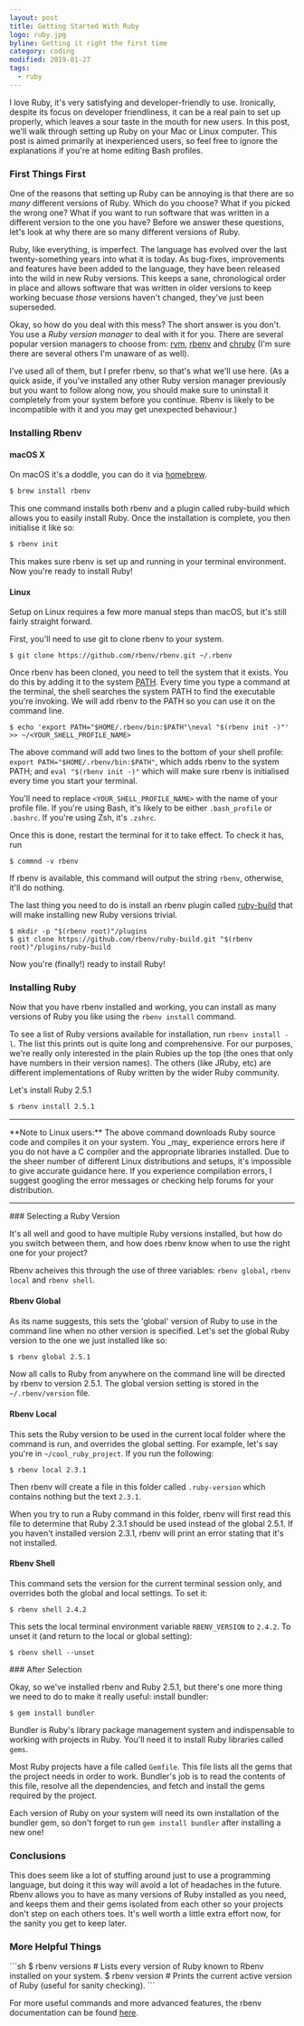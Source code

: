 ```yaml
---
layout: post
title: Getting Started With Ruby
logo: ruby.jpg
byline: Getting it right the first time
category: coding
modified: 2019-01-27
tags:
  - ruby
---
```


I love Ruby, it's very satisfying and developer-friendly to use. Ironically, despite its focus on developer friendliness, it can be a real pain to set up properly, which leaves a sour taste in the mouth for new users. In this post, we'll walk through setting up Ruby on your Mac or Linux computer. This post is aimed primarily at inexperienced users, so feel free to ignore the explanations if you're at home editing Bash profiles.

### First Things First

One of the reasons that setting up Ruby can be annoying is that there are so _many_ different versions of Ruby. Which do you choose? What if you picked the wrong one? What if you want to run software that was written in a different version to the one you have? Before we answer these questions, let's look at why there are so many different versions of Ruby.

Ruby, like everything, is imperfect. The language has evolved over the last twenty-something years into what it is today. As bug-fixes, improvements and features have been added to the language, they have been released into the wild in new Ruby versions. This keeps a sane, chronological order in place and allows software that was written in older versions to keep working becuase _those_ versions haven't changed, they've just been superseded.

Okay, so how do you deal with this mess? The short answer is you don't. You use a _Ruby version manager_ to deal with it for you. There are several popular version managers to choose from: [rvm](https://rvm.io/), [rbenv](http://rbenv.org/) and [chruby](https://github.com/postmodern/chruby) (I'm sure there are several others I'm unaware of as well).

I've used all of them, but I prefer rbenv, so that's what we'll use here. (As a quick aside, if you've installed any other Ruby version manager previously but you want to follow along now, you should make sure to uninstall it completely from your system before you continue. Rbenv is likely to be incompatible with it and you may get unexpected behaviour.)

### Installing Rbenv

#### macOS X

On macOS it's a doddle, you can do it via [homebrew](https://brew.sh/).

```sh
$ brew install rbenv
```
This one command installs both rbenv and a plugin called ruby-build which allows you to easily install Ruby. Once the installation is complete, you then initialise it like so:

```sh
$ rbenv init
```

This makes sure rbenv is set up and running in your terminal environment. Now you're ready to install Ruby!

#### Linux

Setup on Linux requires a few more manual steps than macOS, but it's still fairly straight forward.

First, you'll need to use git to clone rbenv to your system.

```
$ git clone https://github.com/rbenv/rbenv.git ~/.rbenv
```

Once rbenv has been cloned, you need to tell the system that it exists. You do this by adding it to the system [PATH](http://www.linfo.org/path_env_var.html). Every time you type a command at the terminal, the shell searches the system PATH to find the executable you're invoking. We will add rbenv to the PATH so you can use it on the command line.

```
$ echo 'export PATH="$HOME/.rbenv/bin:$PATH"\neval "$(rbenv init -)"' >> ~/<YOUR_SHELL_PROFILE_NAME>
```

The above command will add two lines to the bottom of your shell profile: `export PATH="$HOME/.rbenv/bin:$PATH"`, which adds rbenv to the system PATH; and `eval "$(rbenv init -)"` which will make sure rbenv is initialised every time you start your terminal.

You'll need to replace `<YOUR_SHELL_PROFILE_NAME>` with the name of your profile file. If you're using Bash, it's likely to be either `.bash_profile` or `.bashrc`. If you're using Zsh, it's `.zshrc`.

Once this is done, restart the terminal for it to take effect. To check it has, run

```
$ commnd -v rbenv
```

If rbenv is available, this command will output the string `rbenv`, otherwise, it'll do nothing.

The last thing you need to do is install an rbenv plugin called [ruby-build](https://github.com/rbenv/ruby-build) that will make installing new Ruby versions trivial.

```
$ mkdir -p "$(rbenv root)"/plugins
$ git clone https://github.com/rbenv/ruby-build.git "$(rbenv root)"/plugins/ruby-build
```

Now you're (finally!) ready to install Ruby!

### Installing Ruby

Now that you have rbenv installed and working, you can install as many versions of Ruby you like using the `rbenv install` command.

To see a list of Ruby versions available for installation, run `rbenv install -l`. The list this prints out is quite long and comprehensive. For our purposes, we're really only interested in the plain Rubies up the top (the ones that only have numbers in their version names). The others (like JRuby, etc) are different implementations of Ruby written by the wider Ruby community.

Let's install Ruby 2.5.1

```sh
$ rbenv install 2.5.1
```
<hr />
**Note to Linux users:** The above command downloads Ruby source code and compiles it on your system. You _may_ experience errors here if you do not have a C compiler and the appropriate libraries installed. Due to the sheer number of different Linux distributions and setups, it's impossible to give accurate guidance here. If you experience compilation errors, I suggest googling the error messages or checking help forums for your distribution.
<hr />

<p></p>
### Selecting a Ruby Version

It's all well and good to have multiple Ruby versions installed, but how do you switch between them, and how does rbenv know when to use the right one for your project?

Rbenv acheives this through the use of three variables: `rbenv global`, `rbenv local` and `rbenv shell`.

#### Rbenv Global

As its name suggests, this sets the 'global' version of Ruby to use in the command line when no other version is specified. Let's set the global Ruby version to the one we just installed like so:

```sh
$ rbenv global 2.5.1
```

Now all calls to Ruby from anywhere on the command line will be directed by rbenv to version 2.5.1. The global version setting is stored in the `~/.rbenv/version` file.


#### Rbenv Local

This sets the Ruby version to be used in the current local folder where the command is run, and overrides the global setting. For example, let's say you're in `~/cool_ruby_project`. If you run the following:

```
$ rbenv local 2.3.1
```

Then rbenv will create a file in this folder called `.ruby-version` which contains nothing but the text `2.3.1`.

When you try to run a Ruby command in this folder, rbenv will first read this file to determine that Ruby 2.3.1 should be used instead of the global 2.5.1. If you haven't installed version 2.3.1, rbenv will print an error stating that it's not installed.

#### Rbenv Shell

This command sets the version for the current terminal session only, and overrides both the global and local settings. To set it:

```
$ rbenv shell 2.4.2
```

This sets the local terminal environment variable `RBENV_VERSION` to `2.4.2`. To unset it (and return to the local or global setting):

```
$ rbenv shell --unset
```

<p></p>
### After Selection

Okay, so we've installed rbenv and Ruby 2.5.1, but there's one more thing we need to do to make it really useful: install bundler:

```
$ gem install bundler
```

Bundler is Ruby's library package management system and indispensable to working with projects in Ruby. You'll need it to install Ruby libraries called `gems`.

Most Ruby projects have a file called `Gemfile`. This file lists all the gems that the project needs in order to work. Bundler's job is to read the contents of this file, resolve all the dependencies, and fetch and install the gems required by the project.

Each version of Ruby on your system will need its own installation of the bundler gem, so don't forget to run `gem install bundler` after installing a new one!

### Conclusions

This does seem like a lot of stuffing around just to use a programming language, but doing it this way will avoid a lot of headaches in the future. Rbenv allows you to have as many versions of Ruby installed as you need, and keeps them and their gems isolated from each other so your projects don't step on each others toes. It's well worth a little extra effort now, for the sanity you get to keep later.

### More Helpful Things
<p></p>
```sh
$ rbenv versions # Lists every version of Ruby known to Rbenv installed on your system.
$ rbenv version # Prints the current active version of Ruby (useful for sanity checking).
```

For more useful commands and more advanced features, the rbenv documentation can be found [here](https://github.com/rbenv/rbenv/blob/master/README.md).



